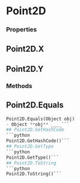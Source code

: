 # Point2D    

### Properties  
## Point2D.X
## Point2D.Y 
### Methods  
## Point2D.Equals
```python
Point2D.Equals(Object obj)
- Object **obj** ____```
## Point2D.GetHashCode
```python
Point2D.GetHashCode()```
## Point2D.GetType
```python
Point2D.GetType()```
## Point2D.ToString
```python
Point2D.ToString()```